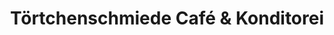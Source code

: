 ---
title: "Törtchenschmiede Café & Konditorei"
url: /unna/toertchenschmiede-cafe-und-konditorei/
shop: Konditorei
---